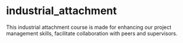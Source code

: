 # industrial_attachment
This industrial attachment course is made for enhancing our project management skills, facilitate collaboration with peers and supervisors.
